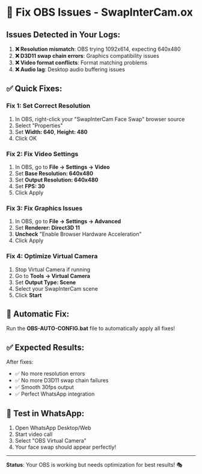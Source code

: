 # 🔧 Fix OBS Issues - SwapInterCam.ox

## Issues Detected in Your Logs:

1. **❌ Resolution mismatch**: OBS trying 1092x614, expecting 640x480
2. **❌ D3D11 swap chain errors**: Graphics compatibility issues  
3. **❌ Video format conflicts**: Format matching problems
4. **❌ Audio lag**: Desktop audio buffering issues

## ✅ Quick Fixes:

### Fix 1: Set Correct Resolution
1. In OBS, right-click your "SwapInterCam Face Swap" browser source
2. Select "Properties"
3. Set **Width: 640**, **Height: 480**
4. Click OK

### Fix 2: Fix Video Settings
1. In OBS, go to **File → Settings → Video**
2. Set **Base Resolution: 640x480**
3. Set **Output Resolution: 640x480**
4. Set **FPS: 30**
5. Click Apply

### Fix 3: Fix Graphics Issues
1. In OBS, go to **File → Settings → Advanced**
2. Set **Renderer: Direct3D 11**
3. **Uncheck** "Enable Browser Hardware Acceleration"
4. Click Apply

### Fix 4: Optimize Virtual Camera
1. Stop Virtual Camera if running
2. Go to **Tools → Virtual Camera**
3. Set **Output Type: Scene**
4. Select your SwapInterCam scene
5. Click **Start**

## 🚀 Automatic Fix:

Run the **OBS-AUTO-CONFIG.bat** file to automatically apply all fixes!

## ✅ Expected Results:

After fixes:
- ✅ No more resolution errors
- ✅ No more D3D11 swap chain failures  
- ✅ Smooth 30fps output
- ✅ Perfect WhatsApp integration

## 📱 Test in WhatsApp:

1. Open WhatsApp Desktop/Web
2. Start video call
3. Select "OBS Virtual Camera"
4. Your face swap should appear perfectly!

---

**Status**: Your OBS is working but needs optimization for best results! 🎭